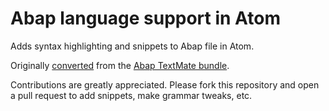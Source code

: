 # Abap language support in Atom

Adds syntax highlighting and snippets to Abap file in Atom.

Originally [converted](http://atom.io/docs/latest/converting-a-text-mate-bundle)
from the [Abap TextMate bundle](https://github.com/pvl/abap.tmbundle).

Contributions are greatly appreciated. Please fork this repository and open a
pull request to add snippets, make grammar tweaks, etc.
